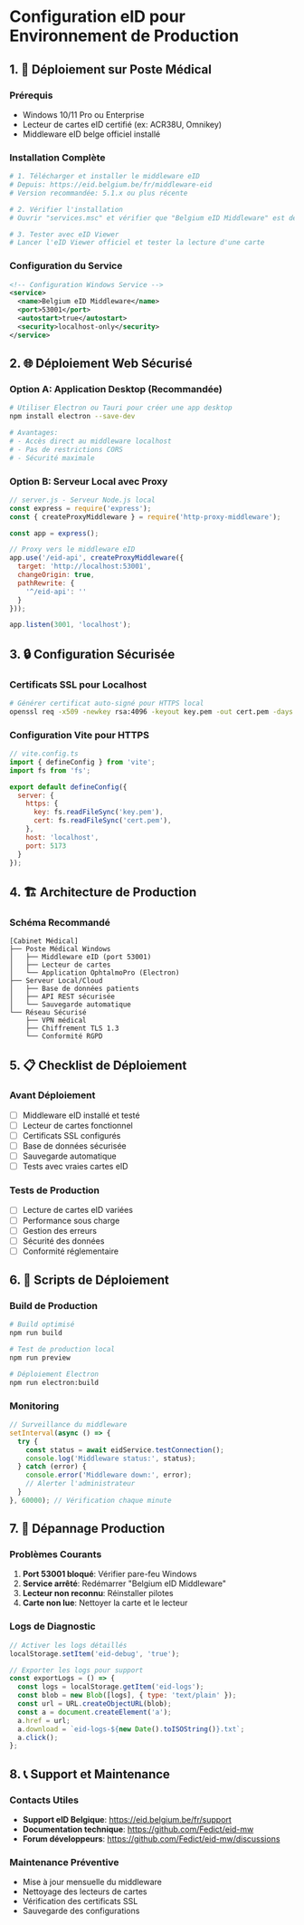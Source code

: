 # Configuration eID pour Environnement de Production

## 1. 🏥 Déploiement sur Poste Médical

### Prérequis
- Windows 10/11 Pro ou Enterprise
- Lecteur de cartes eID certifié (ex: ACR38U, Omnikey)
- Middleware eID belge officiel installé

### Installation Complète
```bash
# 1. Télécharger et installer le middleware eID
# Depuis: https://eid.belgium.be/fr/middleware-eid
# Version recommandée: 5.1.x ou plus récente

# 2. Vérifier l'installation
# Ouvrir "services.msc" et vérifier que "Belgium eID Middleware" est démarré

# 3. Tester avec eID Viewer
# Lancer l'eID Viewer officiel et tester la lecture d'une carte
```

### Configuration du Service
```xml
<!-- Configuration Windows Service -->
<service>
  <name>Belgium eID Middleware</name>
  <port>53001</port>
  <autostart>true</autostart>
  <security>localhost-only</security>
</service>
```

## 2. 🌐 Déploiement Web Sécurisé

### Option A: Application Desktop (Recommandée)
```bash
# Utiliser Electron ou Tauri pour créer une app desktop
npm install electron --save-dev

# Avantages:
# - Accès direct au middleware localhost
# - Pas de restrictions CORS
# - Sécurité maximale
```

### Option B: Serveur Local avec Proxy
```javascript
// server.js - Serveur Node.js local
const express = require('express');
const { createProxyMiddleware } = require('http-proxy-middleware');

const app = express();

// Proxy vers le middleware eID
app.use('/eid-api', createProxyMiddleware({
  target: 'http://localhost:53001',
  changeOrigin: true,
  pathRewrite: {
    '^/eid-api': ''
  }
}));

app.listen(3001, 'localhost');
```

## 3. 🔒 Configuration Sécurisée

### Certificats SSL pour Localhost
```bash
# Générer certificat auto-signé pour HTTPS local
openssl req -x509 -newkey rsa:4096 -keyout key.pem -out cert.pem -days 365 -nodes
```

### Configuration Vite pour HTTPS
```javascript
// vite.config.ts
import { defineConfig } from 'vite';
import fs from 'fs';

export default defineConfig({
  server: {
    https: {
      key: fs.readFileSync('key.pem'),
      cert: fs.readFileSync('cert.pem'),
    },
    host: 'localhost',
    port: 5173
  }
});
```

## 4. 🏗️ Architecture de Production

### Schéma Recommandé
```
[Cabinet Médical]
├── Poste Médical Windows
│   ├── Middleware eID (port 53001)
│   ├── Lecteur de cartes
│   └── Application OphtalmoPro (Electron)
├── Serveur Local/Cloud
│   ├── Base de données patients
│   ├── API REST sécurisée
│   └── Sauvegarde automatique
└── Réseau Sécurisé
    ├── VPN médical
    ├── Chiffrement TLS 1.3
    └── Conformité RGPD
```

## 5. 📋 Checklist de Déploiement

### Avant Déploiement
- [ ] Middleware eID installé et testé
- [ ] Lecteur de cartes fonctionnel
- [ ] Certificats SSL configurés
- [ ] Base de données sécurisée
- [ ] Sauvegarde automatique
- [ ] Tests avec vraies cartes eID

### Tests de Production
- [ ] Lecture de cartes eID variées
- [ ] Performance sous charge
- [ ] Gestion des erreurs
- [ ] Sécurité des données
- [ ] Conformité réglementaire

## 6. 🚀 Scripts de Déploiement

### Build de Production
```bash
# Build optimisé
npm run build

# Test de production local
npm run preview

# Déploiement Electron
npm run electron:build
```

### Monitoring
```javascript
// Surveillance du middleware
setInterval(async () => {
  try {
    const status = await eidService.testConnection();
    console.log('Middleware status:', status);
  } catch (error) {
    console.error('Middleware down:', error);
    // Alerter l'administrateur
  }
}, 60000); // Vérification chaque minute
```

## 7. 🔧 Dépannage Production

### Problèmes Courants
1. **Port 53001 bloqué**: Vérifier pare-feu Windows
2. **Service arrêté**: Redémarrer "Belgium eID Middleware"
3. **Lecteur non reconnu**: Réinstaller pilotes
4. **Carte non lue**: Nettoyer la carte et le lecteur

### Logs de Diagnostic
```javascript
// Activer les logs détaillés
localStorage.setItem('eid-debug', 'true');

// Exporter les logs pour support
const exportLogs = () => {
  const logs = localStorage.getItem('eid-logs');
  const blob = new Blob([logs], { type: 'text/plain' });
  const url = URL.createObjectURL(blob);
  const a = document.createElement('a');
  a.href = url;
  a.download = `eid-logs-${new Date().toISOString()}.txt`;
  a.click();
};
```

## 8. 📞 Support et Maintenance

### Contacts Utiles
- **Support eID Belgique**: https://eid.belgium.be/fr/support
- **Documentation technique**: https://github.com/Fedict/eid-mw
- **Forum développeurs**: https://github.com/Fedict/eid-mw/discussions

### Maintenance Préventive
- Mise à jour mensuelle du middleware
- Nettoyage des lecteurs de cartes
- Vérification des certificats SSL
- Sauvegarde des configurations